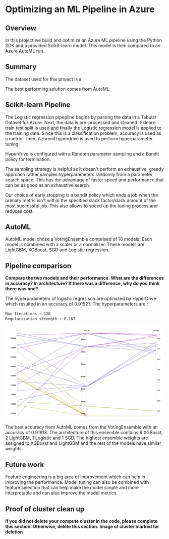 # Optimizing an ML Pipeline in Azure

## Overview
In this project we build and optimize an Azure ML pipeline using the Python SDK and a provided Scikit-learn model.
This model is then compared to an Azure AutoML run.

## Summary
The dataset used for this project is a 

The best performing solution comes from AutoML. 

## Scikit-learn Pipeline
The Logistic regression pipepline begins by parsing the data in a Tabular Dataset for Azure. Next, the data is pre-processed and cleaned. Sklearn train test split is used and finally the Logistic regression model is applied to the training data. Since this is a classification problem, accuracy is used as a metric. Then, Azureml hyperdrive is used to perform hyperparameter tuning.

Hyperdrive is configured with a Random parameter sampling and a Bandit policy for termination. 

The sampling strategy is helpful as it doesn't perform an exhaustive, greedy approach rather samples hyperparameters randomly from a parameter search space. This has the advantage of faster speed and performance that can be as good as an exhaustive search.

Our choice of early stopping is a bandit policy which ends a job when the primary metric isn't within the specified slack factor/slack amount of the most successful job. This also allows to speed up the tuning process and reduces cost. 


## AutoML
AutoML model chose a VotingEnsemble comprised of 10 models. Each model is combined with a scaler or a normalizer. These models are LightGBM, XGBoost, SGD and Logistic regression. 

## Pipeline comparison
**Compare the two models and their performance. What are the differences in accuracy? In architecture? If there was a difference, why do you think there was one?**

The hyperparameters of logistic regresison are optimized by HyperDrive which resulted in an accuracy of 0.91527. The hyperparameters are : 
```
Max Iterations : 128
Regularization strength : 0.167
```
![alt text](hyp.png)

The best accuracy from AutoML comes from the VotingEnsemble with an accuracy of 0.91818. The architecture of this ensemble contains 6 XGBosst, 2 LightGBM, 1 Logistic and 1 SGD. The highest ensemble weights are assigned to XGBosst and LightGBM and the rest of the models have similar weights.

## Future work
Feature engineering is a big area of improvement which can help in improving the performance. Model tuning can also be combined with feature selection that can help make the model simple and more interpretable and can also improve the model metrics.


## Proof of cluster clean up
**If you did not delete your compute cluster in the code, please complete this section. Otherwise, delete this section.**
**Image of cluster marked for deletion**
